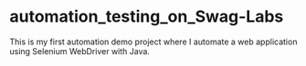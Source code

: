 # automation_testing_on_Swag-Labs
This is my first automation demo project where I automate a web application using Selenium WebDriver with Java.
